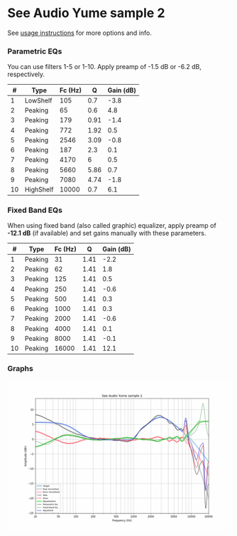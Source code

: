 # See Audio Yume sample 2
See [usage instructions](https://github.com/jaakkopasanen/AutoEq#usage) for more options and info.

### Parametric EQs
You can use filters 1-5 or 1-10. Apply preamp of -1.5 dB or -6.2 dB, respectively.

|   # | Type      |   Fc (Hz) |    Q |   Gain (dB) |
|-----|-----------|-----------|------|-------------|
|   1 | LowShelf  |       105 | 0.7  |        -3.8 |
|   2 | Peaking   |        65 | 0.6  |         4.8 |
|   3 | Peaking   |       179 | 0.91 |        -1.4 |
|   4 | Peaking   |       772 | 1.92 |         0.5 |
|   5 | Peaking   |      2546 | 3.09 |        -0.8 |
|   6 | Peaking   |       187 | 2.3  |         0.1 |
|   7 | Peaking   |      4170 | 6    |         0.5 |
|   8 | Peaking   |      5660 | 5.86 |         0.7 |
|   9 | Peaking   |      7080 | 4.74 |        -1.8 |
|  10 | HighShelf |     10000 | 0.7  |         6.1 |

### Fixed Band EQs
When using fixed band (also called graphic) equalizer, apply preamp of **-12.1 dB** (if available) and set gains manually with these parameters.

|   # | Type    |   Fc (Hz) |    Q |   Gain (dB) |
|-----|---------|-----------|------|-------------|
|   1 | Peaking |        31 | 1.41 |        -2.2 |
|   2 | Peaking |        62 | 1.41 |         1.8 |
|   3 | Peaking |       125 | 1.41 |         0.5 |
|   4 | Peaking |       250 | 1.41 |        -0.6 |
|   5 | Peaking |       500 | 1.41 |         0.3 |
|   6 | Peaking |      1000 | 1.41 |         0.3 |
|   7 | Peaking |      2000 | 1.41 |        -0.6 |
|   8 | Peaking |      4000 | 1.41 |         0.1 |
|   9 | Peaking |      8000 | 1.41 |        -0.1 |
|  10 | Peaking |     16000 | 1.41 |        12.1 |

### Graphs
![](./See%20Audio%20Yume%20sample%202.png)
